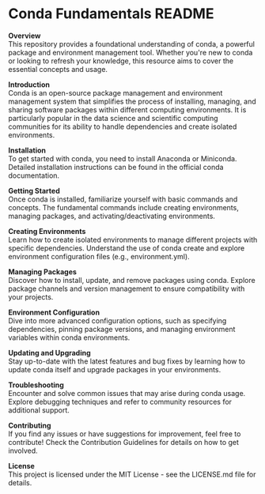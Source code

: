 
# **Conda Fundamentals README**

**Overview**\
This repository provides a foundational understanding of conda, a powerful package and environment management tool. Whether you're new to conda or looking to refresh your knowledge, this resource aims to cover the essential concepts and usage.

**Introduction**\
Conda is an open-source package management and environment management system that simplifies the process of installing, managing, and sharing software packages within different computing environments. It is particularly popular in the data science and scientific computing communities for its ability to handle dependencies and create isolated environments.

**Installation**\
To get started with conda, you need to install Anaconda or Miniconda. Detailed installation instructions can be found in the official conda documentation.

**Getting Started**\
Once conda is installed, familiarize yourself with basic commands and concepts. The fundamental commands include creating environments, managing packages, and activating/deactivating environments.

**Creating Environments**\
Learn how to create isolated environments to manage different projects with specific dependencies. Understand the use of conda create and explore environment configuration files (e.g., environment.yml).

**Managing Packages**\
Discover how to install, update, and remove packages using conda. Explore package channels and version management to ensure compatibility with your projects.

**Environment Configuration**\
Dive into more advanced configuration options, such as specifying dependencies, pinning package versions, and managing environment variables within conda environments.

**Updating and Upgrading**\
Stay up-to-date with the latest features and bug fixes by learning how to update conda itself and upgrade packages in your environments.

**Troubleshooting**\
Encounter and solve common issues that may arise during conda usage. Explore debugging techniques and refer to community resources for additional support.

**Contributing**\
If you find any issues or have suggestions for improvement, feel free to contribute! Check the Contribution Guidelines for details on how to get involved.

**License**\
This project is licensed under the MIT License - see the LICENSE.md file for details.
